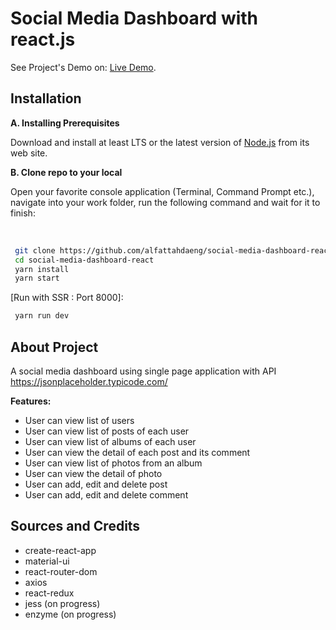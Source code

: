 # Social Media Dashboard with react.js

See Project's Demo on: [Live Demo](https://github.com/).

## Installation

**A. Installing Prerequisites**

Download and install at least LTS or the latest version of [Node.js](https://nodejs.org/) from its web site. 

**B. Clone repo to your local**

Open your favorite console application (Terminal, Command Prompt etc.), navigate into your work folder, run the following command and wait for it to finish:

<br />

```sh
 git clone https://github.com/alfattahdaeng/social-media-dashboard-react
 cd social-media-dashboard-react
 yarn install
 yarn start
```

[Run with SSR : Port 8000]:
```sh
 yarn run dev
```

## About Project

A social media dashboard using single page application with API
https://jsonplaceholder.typicode.com/

**Features:**
- User can view list of users
- User can view list of posts of each user
- User can view list of albums of each user
- User can view the detail of each post and its comment
- User can view list of photos from an album
- User can view the detail of photo
- User can add, edit and delete post
- User can add, edit and delete comment

## Sources and Credits

- create-react-app
- material-ui
- react-router-dom
- axios
- react-redux
- jess (on progress)
- enzyme (on progress)
